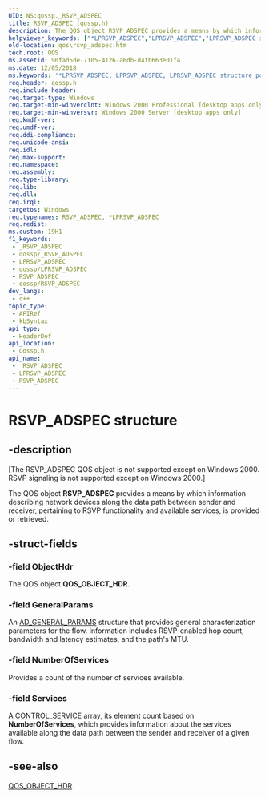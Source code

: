 ```yaml
---
UID: NS:qossp._RSVP_ADSPEC
title: RSVP_ADSPEC (qossp.h)
description: The QOS object RSVP_ADSPEC provides a means by which information describing network devices along the data path between sender and receiver, pertaining to RSVP functionality and available services, is provided or retrieved.
helpviewer_keywords: ["*LPRSVP_ADSPEC","LPRSVP_ADSPEC","LPRSVP_ADSPEC structure pointer [QOS]","RSVP_ADSPEC","RSVP_ADSPEC structure [QOS]","_gqos_rsvp_adspec","qos.rsvp_adspec","qossp/LPRSVP_ADSPEC","qossp/RSVP_ADSPEC"]
old-location: qos\rsvp_adspec.htm
tech.root: QOS
ms.assetid: 90fad5de-7105-4126-a6db-d4fb663e01f4
ms.date: 12/05/2018
ms.keywords: '*LPRSVP_ADSPEC, LPRSVP_ADSPEC, LPRSVP_ADSPEC structure pointer [QOS], RSVP_ADSPEC, RSVP_ADSPEC structure [QOS], _gqos_rsvp_adspec, qos.rsvp_adspec, qossp/LPRSVP_ADSPEC, qossp/RSVP_ADSPEC'
req.header: qossp.h
req.include-header: 
req.target-type: Windows
req.target-min-winverclnt: Windows 2000 Professional [desktop apps only]
req.target-min-winversvr: Windows 2000 Server [desktop apps only]
req.kmdf-ver: 
req.umdf-ver: 
req.ddi-compliance: 
req.unicode-ansi: 
req.idl: 
req.max-support: 
req.namespace: 
req.assembly: 
req.type-library: 
req.lib: 
req.dll: 
req.irql: 
targetos: Windows
req.typenames: RSVP_ADSPEC, *LPRSVP_ADSPEC
req.redist: 
ms.custom: 19H1
f1_keywords:
 - _RSVP_ADSPEC
 - qossp/_RSVP_ADSPEC
 - LPRSVP_ADSPEC
 - qossp/LPRSVP_ADSPEC
 - RSVP_ADSPEC
 - qossp/RSVP_ADSPEC
dev_langs:
 - c++
topic_type:
 - APIRef
 - kbSyntax
api_type:
 - HeaderDef
api_location:
 - Qossp.h
api_name:
 - _RSVP_ADSPEC
 - LPRSVP_ADSPEC
 - RSVP_ADSPEC
---
```


# RSVP_ADSPEC structure


## -description

<p class="CCE_Message">[The RSVP_ADSPEC QOS object is not supported except on Windows 2000. RSVP signaling is not supported except on Windows 2000.]

The QOS object 
<b>RSVP_ADSPEC</b> provides a means by which information describing network devices along the data path between sender and receiver, pertaining to RSVP functionality and available services, is provided or retrieved.

## -struct-fields

### -field ObjectHdr

The QOS object 
<b>QOS_OBJECT_HDR</b>.

### -field GeneralParams

An <a href="/windows/desktop/api/qossp/ns-qossp-ad_general_params">AD_GENERAL_PARAMS</a> structure that provides general characterization parameters for the flow. Information includes RSVP-enabled hop count, bandwidth and latency estimates, and the path's MTU.

### -field NumberOfServices

Provides a count of the number of services available.

### -field Services

A <a href="/windows/desktop/api/qossp/ns-qossp-control_service">CONTROL_SERVICE</a> array, its element count based on <b>NumberOfServices</b>, which provides information about the services available along the data path between the sender and receiver of a given flow.

## -see-also

<a href="/previous-versions/windows/desktop/api/qos/ns-qos-qos_object_hdr">QOS_OBJECT_HDR</a>

